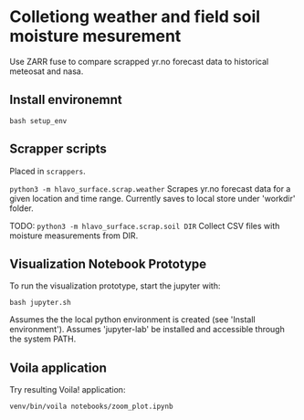# Colletiong weather and field soil moisture mesurement

Use ZARR fuse to compare scrapped yr.no forecast data to historical meteosat and nasa.


## Install environemnt
```
bash setup_env 
```

## Scrapper scripts

Placed in `scrappers`.

`python3 -m hlavo_surface.scrap.weather`
Scrapes yr.no forecast data for a given location and time range.
Currently saves to local store under 'workdir' folder.

TODO:
`python3 -m hlavo_surface.scrap.soil DIR`
Collect CSV files with moisture measurements from DIR.

## Visualization Notebook Prototype

To run the visualization prototype, start the jupyter with:
```
bash jupyter.sh
```
Assumes the the local python environment is created (see 'Install environment').
Assumes 'jupyter-lab' be installed and accessible through the system PATH.

## Voila application
Try resulting Voila! application:
```
venv/bin/voila notebooks/zoom_plot.ipynb
```
